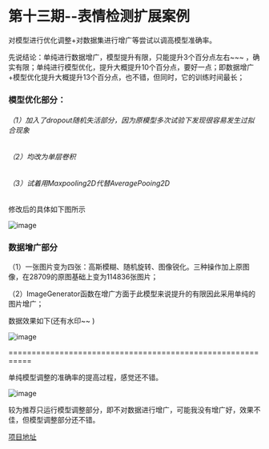 # 第十三期--表情检测扩展案例

对模型进行优化调整+对数据集进行增广等尝试以调高模型准确率。

先说结论：单纯进行数据增广，模型提升有限，只能提升3个百分点左右~~~ ，确实有限；单纯进行模型优化，提升大概提升10个百分点，要好一点；即数据增广+模型优化提升大概提升13个百分点，也不错，但同时，它的训练时间最长；



### 模型优化部分：

######				（1）加入了dropout随机失活部分，因为原模型多次试验下发现很容易发生过拟合现象

###### （2）均改为单层卷积

###### （3）试着用Maxpooling2D代替AveragePooing2D

修改后的具体如下图所示

![image](https://user-images.githubusercontent.com/50792908/68220304-7892dc00-0022-11ea-984e-0d5fd4d5cc90.png)



### 数据增广部分

（1）一张图片变为四张：高斯模糊、随机旋转、图像锐化。三种操作加上原图像，在28709的原图基础上变为114836张图片；

（2）ImageGenerator函数在增广方面于此模型来说提升的有限因此采用单纯的图片增广；

数据效果如下(还有水印~~ )

![image](https://user-images.githubusercontent.com/50792908/68220748-3cac4680-0023-11ea-8f02-5e141ff1b34a.png)



===========================================================

单纯模型调整的准确率的提高过程，感觉还不错。



![image](https://user-images.githubusercontent.com/50792908/68221044-c4925080-0023-11ea-868a-8e488fce177a.png)



较为推荐只运行模型调整部分，即不对数据进行增广，可能我没有增广好，效果不佳，但模型调整部分还不错。

[项目地址](https://github.com/JUSxuaxuan/face_expression_ex/tree/master/%E8%A1%A8%E6%83%85%E8%AF%86%E5%88%AB)







